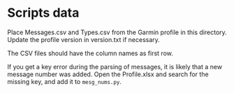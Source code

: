 # Scripts data

Place Messages.csv and Types.csv from the Garmin profile in this directory. Update 
the profile version in version.txt if necessary.

The CSV files should have the column names as first row.

If you get a key error during the parsing of messages, it is likely that a new message 
number was added. Open the Profile.xlsx and search for the missing key, and add it to
`mesg_nums.py`.
